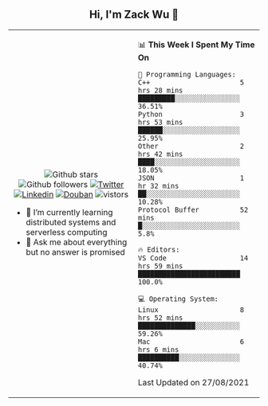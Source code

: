 <h2 align="center"> Hi, I'm Zack Wu 👋 </h2>

<table>
    <tr>
        <td valign="center" width="50%">
            <p align="center">
              <img src="https://img.shields.io/github/stars/keithnull?style=social" alt="Github stars" />
              <img src="https://img.shields.io/github/followers/keithnull?style=social" alt="Github followers" />
              <a href="https://twitter.com/_zackwu"><img src="https://img.shields.io/badge/@__zackwu-1DA1F2?style=flat&logo=Twitter&logoColor=white" alt="Twitter"/></a>
              <a href="https://www.linkedin.com/in/wuzhengke/?locale=en_US"><img src="https://img.shields.io/badge/@wuzhengke-0073b1?style=flat&logo=LinkedIn&logoColor=white" alt="Linkedin" /></a>
              <a href="https://www.douban.com/people/keith1"><img src="https://img.shields.io/badge/@keith1-007722?style=flat&logo=Douban&logoColor=white" alt="Douban" /></a>
              <img src="https://visitor-badge.glitch.me/badge?page_id=keithnull" alt="vistors" />
            </p>
            <ul>
                <li>🌱 I’m currently learning distributed systems and serverless computing</li>
                <li>💬 Ask me about everything but no answer is promised</li>
            </ul>
        </td>
       <td valign="top" width="50%">
    
<!--START_SECTION:waka-->
📊 **This Week I Spent My Time On** 

```text
💬 Programming Languages: 
C++                      5 hrs 28 mins       █████████░░░░░░░░░░░░░░░░   36.51% 
Python                   3 hrs 53 mins       ██████░░░░░░░░░░░░░░░░░░░   25.95% 
Other                    2 hrs 42 mins       ████░░░░░░░░░░░░░░░░░░░░░   18.05% 
JSON                     1 hr 32 mins        ██░░░░░░░░░░░░░░░░░░░░░░░   10.28% 
Protocol Buffer          52 mins             █░░░░░░░░░░░░░░░░░░░░░░░░   5.8%

🔥 Editors: 
VS Code                  14 hrs 59 mins      █████████████████████████   100.0%

💻 Operating System: 
Linux                    8 hrs 52 mins       ██████████████░░░░░░░░░░░   59.26% 
Mac                      6 hrs 6 mins        ██████████░░░░░░░░░░░░░░░   40.74%

```


 Last Updated on 27/08/2021
<!--END_SECTION:waka-->
</td></tr>
</table>


